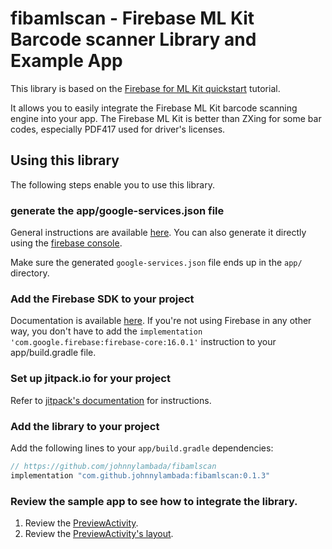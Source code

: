 # fibamlscan - Firebase ML Kit Barcode scanner Library and Example App

This library is based on the [Firebase for ML Kit quickstart](https://github.com/firebase/quickstart-android/tree/master/mlkit) tutorial. 

It allows you to easily integrate the Firebase ML Kit barcode scanning engine into your app. The Firebase ML Kit is better than ZXing for some bar codes, especially PDF417 used for driver's licenses.

## Using this library

The following steps enable you to use this library.

### generate the app/google-services.json file

General instructions are available [here](https://firebase.google.com/docs/android/setup). 
You can also generate it directly using the [firebase console](https://developer.android.com/studio/write/firebase).

Make sure the generated `google-services.json` file ends up in the `app/` directory.

### Add the Firebase SDK to your project

Documentation is available [here](https://firebase.google.com/docs/android/setup?authuser=0). 
If you're not using Firebase in any other way, you don't have to add the 
`implementation 'com.google.firebase:firebase-core:16.0.1'` instruction to your app/build.gradle 
file.

### Set up jitpack.io for your project

Refer to [jitpack's documentation](https://jitpack.io/) for instructions.

### Add the library to your project

Add the following lines to your `app/build.gradle` dependencies:

```groovy
// https://github.com/johnnylambada/fibamlscan
implementation "com.github.johnnylambada:fibamlscan:0.1.3"
```

### Review the sample app to see how to integrate the library.

1. Review the [PreviewActivity](https://github.com/johnnylambada/fibamlscan/blob/master/app/src/main/java/fibamlscan/app/PreviewActivity.java).
2. Review the [PreviewActivity's layout](https://github.com/johnnylambada/fibamlscan/blob/master/library/src/main/res/layout/activity_live_preview.xml).
